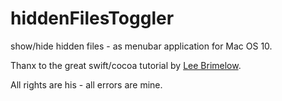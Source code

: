 # hiddenFilesToggler
show/hide hidden files - as menubar application for Mac OS 10.

Thanx to the great swift/cocoa tutorial by 
[Lee Brimelow](http://www.swiftvideotutorials.com/creating-menubar-apps-osx "SwiftVideoTutorials.com").

All rights are his - all errors are mine.


